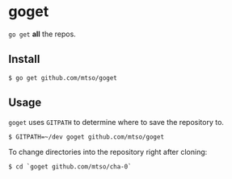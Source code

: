 # goget

[summary]::
`go get` **all** the repos.

## Install

```
$ go get github.com/mtso/goget
```

## Usage

`goget` uses `GITPATH` to determine where to save the repository to.

```
$ GITPATH=~/dev goget github.com/mtso/goget
```

To change directories into the repository right after cloning:

```
$ cd `goget github.com/mtso/cha-0`
```
